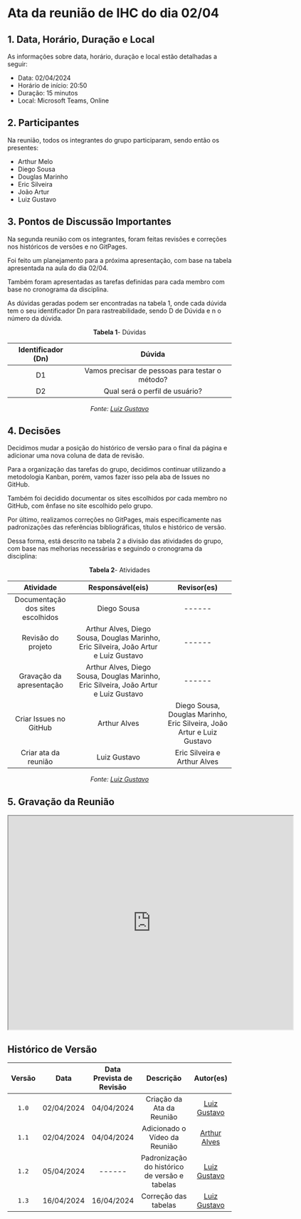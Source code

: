 # Ata da reunião de IHC do dia 02/04

## <a>1. Data, Horário, Duração e Local</a>
As informações sobre data, horário, duração e local estão detalhadas a seguir:

- Data: 02/04/2024
- Horário de início: 20:50
- Duração: 15 minutos
- Local: Microsoft Teams, Online

## <a>2. Participantes</a>
Na reunião, todos os integrantes do grupo participaram, sendo então os presentes:

- Arthur Melo
- Diego Sousa
- Douglas Marinho
- Eric Silveira
- João Artur
- Luiz Gustavo

## <a>3. Pontos de Discussão Importantes</a>
Na segunda reunião com os integrantes, foram feitas revisões e correções nos históricos de versões e no GitPages.

Foi feito um planejamento para a próxima apresentação, com base na tabela apresentada na aula do dia 02/04.

Também foram apresentadas as tarefas definidas para cada membro com base no cronograma da disciplina.

As dúvidas geradas podem ser encontradas na tabela 1, onde cada dúvida tem o seu identificador Dn para rastreabilidade, sendo D de Dúvida e n o número da dúvida.

<center>

**Tabela 1**- Dúvidas

| Identificador (Dn) | Dúvida |
| :------: | :------: |
| D1 | Vamos precisar de pessoas para testar o método? | 
| D2 | Qual será o perfil de usuário? |

_Fonte: [Luiz Gustavo](https://github.com/LuizGust4vo)_

</center>

## <a>4. Decisões</a>
Decidimos mudar a posição do histórico de versão para o final da página e adicionar uma nova coluna de data de revisão. 

Para a organização das tarefas do grupo, decidimos continuar utilizando a metodologia Kanban, porém, vamos fazer isso pela aba de Issues no GitHub.

Também foi decidido documentar os sites escolhidos por cada membro no GitHub, com ênfase no site escolhido pelo grupo.

Por último, realizamos correções no GitPages, mais especificamente nas padronizações das referências bibliográficas, títulos e histórico de versão.

Dessa forma, está descrito na tabela 2 a divisão das atividades do grupo, com base nas melhorias necessárias e seguindo o cronograma da disciplina:

<center>

**Tabela 2**- Atividades

| Atividade | Responsável(eis) | Revisor(es) |
| :------: | :------: | :------: |
| Documentação dos sites escolhidos | Diego Sousa | ------ |
| Revisão do projeto | Arthur Alves, Diego Sousa, Douglas Marinho, Eric Silveira, João Artur e Luiz Gustavo | ------ |
| Gravação da apresentação | Arthur Alves, Diego Sousa, Douglas Marinho, Eric Silveira, João Artur e Luiz Gustavo | ------ |
| Criar Issues no GitHub | Arthur Alves | Diego Sousa, Douglas Marinho, Eric Silveira, João Artur e Luiz Gustavo |
| Criar ata da reunião | Luiz Gustavo | Eric Silveira e Arthur Alves |

_Fonte: [Luiz Gustavo](https://github.com/LuizGust4vo)_

</center>

## <a>5. Gravação da Reunião</a>
<iframe src="https://drive.google.com/file/d/1VRC8MYyOAhqVH1EViY6ePl3KitEpZ8Up/preview" width="640" height="480" allow="autoplay"></iframe>

## <a> Histórico de Versão </a>

| Versão | Data | Data Prevista de Revisão | Descrição | Autor(es) | Revisor(es) |
| :------: | :----------: | :-----------: | :-----------: | :---------: | :---------: |
| `1.0` | 02/04/2024 | 04/04/2024 | Criação da Ata da Reunião | [Luiz Gustavo](https://github.com/LuizGust4vo) | [Eric Silveira](https://github.com/ericbky) |
| `1.1` | 02/04/2024 | 04/04/2024 | Adicionado o Vídeo da Reunião | [Arthur Alves](https://github.com/arthrok) | [Luiz Gustavo](https://github.com/LuizGust4vo) |
| `1.2` | 05/04/2024 | ------ | Padronização do histórico de versão e tabelas | [Luiz Gustavo](https://github.com/LuizGust4vo) | ------ |
| `1.3` | 16/04/2024 | 16/04/2024 | Correção das tabelas | [Luiz Gustavo](https://github.com/LuizGust4vo) | [Arthur Alves](https://github.com/arthrok) |
